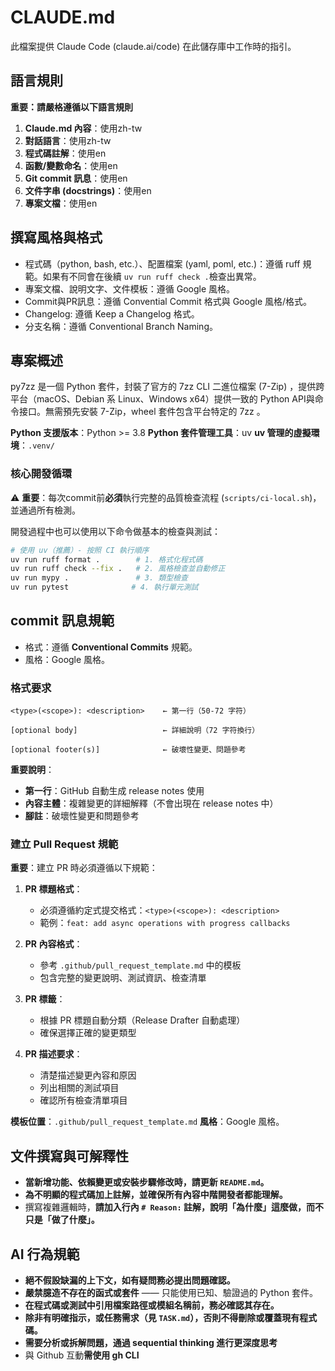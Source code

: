 # CLAUDE.md

此檔案提供 Claude Code (claude.ai/code) 在此儲存庫中工作時的指引。

## 語言規則

**重要：請嚴格遵循以下語言規則**

1. **Claude.md 內容**：使用zh-tw
2. **對話語言**：使用zh-tw
3. **程式碼註解**：使用en
4. **函數/變數命名**：使用en
5. **Git commit 訊息**：使用en
6. **文件字串 (docstrings)**：使用en
7. **專案文檔**：使用en

## 撰寫風格與格式
- 程式碼（python, bash, etc.）、配置檔案 (yaml, poml, etc.)：遵循 ruff 規範。如果有不同會在後續 `uv run ruff check .`檢查出異常。
- 專案文檔、說明文字、文件模板：遵循 Google 風格。
- Commit與PR訊息：遵循 Convential Commit 格式與 Google 風格/格式。
- Changelog: 遵循 Keep a Changelog 格式。
- 分支名稱：遵循 Conventional Branch Naming。

## 專案概述

py7zz 是一個 Python 套件，封裝了官方的 7zz CLI 二進位檔案 (7-Zip) ，提供跨平台（macOS、Debian 系 Linux、Windows x64）提供一致的 Python API與命令接口。無需預先安裝 7-Zip，wheel 套件包含平台特定的 7zz 。

**Python 支援版本**：Python >= 3.8
**Python 套件管理工具**：uv
**uv 管理的虛擬環境**：`.venv/`

### 核心開發循環

⚠️ **重要**：每次commit前**必須**執行完整的品質檢查流程 (`scripts/ci-local.sh`)，並通過所有檢測。

開發過程中也可以使用以下命令做基本的檢查與測試：
```bash
# 使用 uv（推薦）- 按照 CI 執行順序
uv run ruff format .        # 1. 格式化程式碼
uv run ruff check --fix .   # 2. 風格檢查並自動修正
uv run mypy .               # 3. 類型檢查
uv run pytest              # 4. 執行單元測試
```

## commit 訊息規範

- 格式：遵循 **Conventional Commits** 規範。
- 風格：Google 風格。

### 格式要求

```
<type>(<scope>): <description>    ← 第一行（50-72 字符）

[optional body]                   ← 詳細說明（72 字符換行）

[optional footer(s)]              ← 破壞性變更、問題參考
```

**重要說明**：
- **第一行**：GitHub 自動生成 release notes 使用
- **內容主體**：複雜變更的詳細解釋（不會出現在 release notes 中）
- **腳註**：破壞性變更和問題參考


### 建立 Pull Request 規範

**重要**：建立 PR 時必須遵循以下規範：

1. **PR 標題格式**：
   - 必須遵循約定式提交格式：`<type>(<scope>): <description>`
   - 範例：`feat: add async operations with progress callbacks`

2. **PR 內容格式**：
   - 參考 `.github/pull_request_template.md` 中的模板
   - 包含完整的變更說明、測試資訊、檢查清單

3. **PR 標籤**：
   - 根據 PR 標題自動分類（Release Drafter 自動處理）
   - 確保選擇正確的變更類型

4. **PR 描述要求**：
   - 清楚描述變更內容和原因
   - 列出相關的測試項目
   - 確認所有檢查清單項目

**模板位置**：`.github/pull_request_template.md`
**風格**：Google 風格。


## 文件撰寫與可解釋性
- **當新增功能、依賴變更或安裝步驟修改時，請更新 `README.md`。**
- **為不明顯的程式碼加上註解，並確保所有內容中階開發者都能理解。**
- 撰寫複雜邏輯時，**請加入行內 `# Reason:` 註解，說明「為什麼」這麼做，而不只是「做了什麼」。**

## AI 行為規範
- **絕不假設缺漏的上下文，如有疑問務必提出問題確認。**
- **嚴禁臆造不存在的函式或套件** —— 只能使用已知、驗證過的 Python 套件。
- **在程式碼或測試中引用檔案路徑或模組名稱前，務必確認其存在。**
- **除非有明確指示，或任務需求（見 `TASK.md`），**否則**不得刪除或覆蓋現有程式碼。**
- **需要分析或拆解問題，通過 sequential thinking 進行更深度思考**
- 與 Github 互動**需使用 gh CLI**